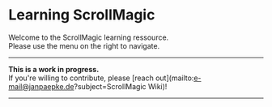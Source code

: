 # Learning ScrollMagic

Welcome to the ScrollMagic learning ressource.  
Please use the menu on the right to navigate.

***
__This is a work in progress.__  
If you're willing to contribute, please [reach out](mailto:e-mail@janpaepke.de?subject=ScrollMagic Wiki)!
***




